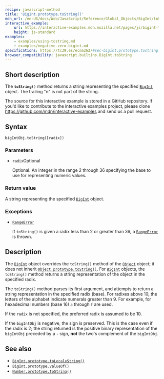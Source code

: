 ```yaml
---
recipe: javascript-method
title: 'BigInt.prototype.toString()'
mdn_url: /en-US/docs/Web/JavaScript/Reference/Global_Objects/BigInt/toString
interactive_example:
    url: https://interactive-examples.mdn.mozilla.net/pages/js/bigint-tostring.html
    height: js-standard
examples:
    - examples/using-tostring.md
    - examples/negative-zero-bigint.md
specifications: https://tc39.es/ecma262/#sec-bigint.prototype.tostring
browser_compatibility: javascript.builtins.BigInt.toString
---
```


## Short description

The **`toString()`** method returns a string representing the specified [`BigInt`](/en-US/docs/Web/JavaScript/Reference/Global_Objects/BigInt) object. The trailing "n" is not part of the string.

The source for this interactive example is stored in a GitHub repository. If you'd like to contribute to the interactive examples project, please clone <https://github.com/mdn/interactive-examples> and send us a pull request.

## Syntax

```
bigIntObj.toString([radix])
```

### Parameters

-   `radix`Optional

    Optional. An integer in the range 2 through 36 specifying the base to use for representing numeric values.

### Return value

A string representing the specified [`BigInt`](/en-US/docs/Web/JavaScript/Reference/Global_Objects/BigInt) object.

### Exceptions

-   [`RangeError`](/en-US/docs/Web/JavaScript/Reference/Global_Objects/RangeError)

    If `toString()` is given a radix less than 2 or greater than 36, a [`RangeError`](/en-US/docs/Web/JavaScript/Reference/Global_Objects/RangeError) is thrown.

## Description

The [`BigInt`](/en-US/docs/Web/JavaScript/Reference/Global_Objects/BigInt) object overrides the `toString()` method of the [`Object`](/en-US/docs/Web/JavaScript/Reference/Global_Objects/Object) object; it does not inherit [`Object.prototype.toString()`](/en-US/docs/Web/JavaScript/Reference/Global_Objects/Object/toString). For [`BigInt`](/en-US/docs/Web/JavaScript/Reference/Global_Objects/BigInt) objects, the `toString()` method returns a string representation of the object in the specified radix.

The `toString()` method parses its first argument, and attempts to return a string representation in the specified radix (base). For radixes above 10, the letters of the alphabet indicate numerals greater than 9. For example, for hexadecimal numbers (base 16) `a` through `f` are used.

If the `radix` is not specified, the preferred radix is assumed to be 10.

If the `bigIntObj` is negative, the sign is preserved. This is the case even if the radix is 2; the string returned is the positive binary representation of the `bigIntObj` preceded by a `-` sign, **not** the two's complement of the `bigIntObj`.

## See also

-   [`BigInt.prototype.toLocaleString()`](/en-US/docs/Web/JavaScript/Reference/Global_Objects/BigInt/toLocaleString)
-   [`BigInt.prototype.valueOf()`](/en-US/docs/Web/JavaScript/Reference/Global_Objects/BigInt/valueOf)
-   [`Number.prototype.toString()`](/en-US/docs/Web/JavaScript/Reference/Global_Objects/Number/toString)
